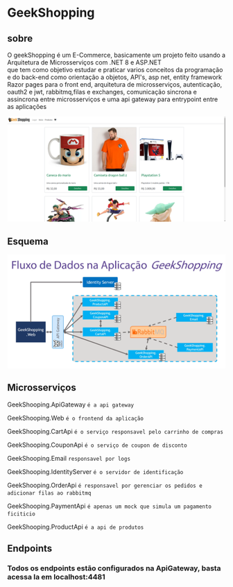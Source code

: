 # GeekShopping

## sobre
O geekShopping é um E-Commerce, basicamente um projeto feito usando a Arquitetura de Microsserviços com .NET 8 e ASP.NET   
que tem como objetivo estudar e praticar varios conceitos da programação e do back-end como orientação a objetos, API's, asp net, entity framework
Razor pages para o front end, arquitetura de microsserviços, autenticação, oauth2 e jwt, rabbitmq,filas e exchanges, comunicação sincrona e assincrona entre microsserviços e uma api gateway para entrypoint entre as aplicações

![imagem](GeekShopping.Web/img/tela.png)


## Esquema 
![imagem](GeekShopping.Web/img/esquema.png)

## Microsserviços
GeekShooping.ApiGateway ` é a api gateway `

GeekShooping.Web  ` é o frontend da aplicação `

GeekShooping.CartApi ` é o serviço responsavel pelo carrinho de compras `

GeekShooping.CouponApi `é o serviço de coupon de disconto `

GeekShooping.Email ` responsavel por logs `

GeekShooping.IdentityServer ` é o servidor de identificação `

GeekShooping.OrderApi ` é responsavel por gerenciar os pedidos e adicionar filas ao rabbitmq `

GeekShooping.PaymentApi ` é apenas um mock que simula um pagamento ficiticio `

GeekShooping.ProductApi ` é a api de produtos `

## Endpoints 
### Todos os endpoints estão configurados na ApiGateway, basta acessa la em localhost:4481

